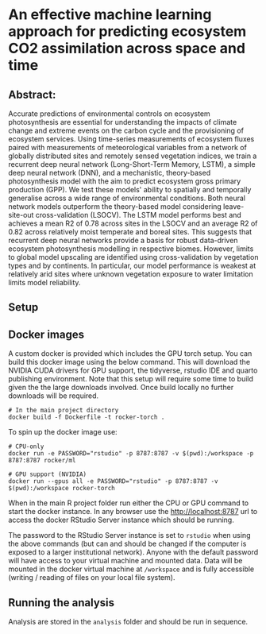 # An effective machine learning approach for predicting ecosystem CO2 assimilation across space and time

## Abstract:

Accurate predictions of environmental controls on ecosystem photosynthesis are essential for understanding the impacts of climate change and extreme events on the carbon cycle and the provisioning of ecosystem services. Using time-series measurements of ecosystem fluxes paired with measurements of meteorological variables from a network of globally distributed sites and remotely sensed vegetation indices, we train a recurrent deep neural network (Long-Short-Term Memory, LSTM), a simple deep neural network (DNN), and a mechanistic, theory-based photosynthesis model with the aim to predict ecosystem gross primary production (GPP). We test these models' ability to spatially and temporally generalise across a wide range of environmental conditions. Both neural network models outperform the theory-based model considering leave-site-out cross-validation (LSOCV). The LSTM model performs best and achieves a mean R2 of 0.78 across sites in the LSOCV and an average R2 of 0.82 across relatively moist temperate and boreal sites. This suggests that recurrent deep neural networks provide a basis for robust data-driven ecosystem photosynthesis modelling in respective biomes. However, limits to global model upscaling are identified using cross-validation by vegetation types and by continents. In particular, our model performance is weakest at relatively arid sites where unknown vegetation exposure to water limitation limits model reliability.

## Setup

## Docker images

A custom docker is provided which includes the GPU torch setup. You can build
this docker image using the below command. This will download the NVIDIA CUDA
drivers for GPU support, the tidyverse, rstudio IDE and quarto publishing
environment. Note that this setup will require some time to build given the
the large downloads involved. Once build locally no further downloads will be
required.

```
# In the main project directory
docker build -f Dockerfile -t rocker-torch .
```

To spin up the docker image use:

```
# CPU-only
docker run -e PASSWORD="rstudio" -p 8787:8787 -v $(pwd):/workspace -p 8787:8787 rocker/ml

# GPU support (NVIDIA)
docker run --gpus all -e PASSWORD="rstudio" -p 8787:8787 -v $(pwd):/workspace rocker-torch
```

When in the main R project folder run either the CPU or GPU command to start
the docker instance. In any browser use the [http://localhost:8787](http://localhost:8787) 
url to access the docker RStudio Server instance which should be running.

The password to the RStudio Server instance is set to `rstudio` when using the
above commands (but can and should be changed if the computer is exposed to a
larger institutional network). Anyone with the default password will have
access to your virtual machine and mounted data. Data will be mounted in the 
docker virtual machine at `/workspace` and is fully accessible (writing / 
reading of files on your local file system).

## Running the analysis

Analysis are stored in the `analysis` folder and should be run in sequence.
